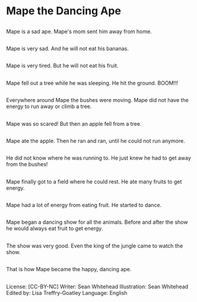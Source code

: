# Mape the Dancing Ape

##
Mape is a sad ape.
Mape's mom sent him
away from home.

##
Mape is very sad.
And he will not eat his
bananas.

##
Mape is very tired.
But he will not eat his
fruit.

##
Mape fell out a tree
while he was sleeping.
He hit the ground.
BOOM!!!

##
Everywhere around
Mape the bushes were
moving.
Mape did not have the
energy to run away or
climb a tree.

##
Mape was so scared!
But then an apple fell
from a tree.

##
Mape ate the apple.
Then he ran and ran,
until he could not run
anymore.

##
He did not know where
he was running to.
He just knew he had to
get away from the
bushes!

##
Mape finally got to a
field where he could
rest.
He ate many fruits to
get energy.

##
Mape had a lot of
energy from eating
fruit.
He started to dance.

##
Mape began a dancing
show for all the
animals.
Before and after the
show he would always
eat fruit to get energy.

##
The show was very
good.
Even the king of the
jungle came to watch
the show.

##
That is how Mape
became the happy,
dancing ape.

##
License: [CC-BY-NC]
Writer: Sean Whitehead
Illustration: Sean Whitehead
Edited by: Lisa Treffry-Goatley
Language: English
